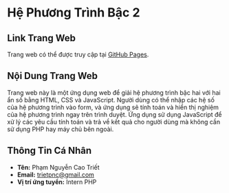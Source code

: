 # Hệ Phương Trình Bậc 2 

## Link Trang Web

Trang web có thể được truy cập tại [GitHub Pages](https://pnctriet.github.io/PER_phpintern_MagenestJSC/).

## Nội Dung Trang Web

Trang web này là một ứng dụng web để giải hệ phương trình bậc hai với hai ẩn số bằng HTML, CSS và JavaScript. Người dùng có thể nhập các hệ số của hệ phương trình vào form, và ứng dụng sẽ tính toán và hiển thị nghiệm của hệ phương trình ngay trên trình duyệt. Ứng dụng sử dụng JavaScript để xử lý các yêu cầu tính toán và trả về kết quả cho người dùng mà không cần sử dụng PHP hay máy chủ bên ngoài.

## Thông Tin Cá Nhân

- **Tên:** Phạm Nguyễn Cao Triết
- **Email:** [trietpnc@gmail.com](mailto:trietpnc@gmail.com)
- **Vị trí ứng tuyển:** Intern PHP

